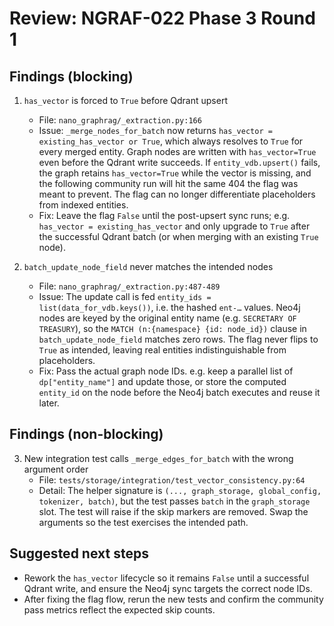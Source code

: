 # Review: NGRAF-022 Phase 3 Round 1

## Findings (blocking)

1. `has_vector` is forced to `True` before Qdrant upsert
   - File: `nano_graphrag/_extraction.py:166`
   - Issue: `_merge_nodes_for_batch` now returns `has_vector = existing_has_vector or True`, which always resolves to `True` for every merged entity. Graph nodes are written with `has_vector=True` even before the Qdrant write succeeds. If `entity_vdb.upsert()` fails, the graph retains `has_vector=True` while the vector is missing, and the following community run will hit the same 404 the flag was meant to prevent. The flag can no longer differentiate placeholders from indexed entities.
   - Fix: Leave the flag `False` until the post-upsert sync runs; e.g. `has_vector = existing_has_vector` and only upgrade to `True` after the successful Qdrant batch (or when merging with an existing `True` node).

2. `batch_update_node_field` never matches the intended nodes
   - File: `nano_graphrag/_extraction.py:487-489`
   - Issue: The update call is fed `entity_ids = list(data_for_vdb.keys())`, i.e. the hashed `ent-…` values. Neo4j nodes are keyed by the original entity name (e.g. `SECRETARY OF TREASURY`), so the `MATCH (n:{namespace} {id: node_id})` clause in `batch_update_node_field` matches zero rows. The flag never flips to `True` as intended, leaving real entities indistinguishable from placeholders.
   - Fix: Pass the actual graph node IDs. e.g. keep a parallel list of `dp["entity_name"]` and update those, or store the computed `entity_id` on the node before the Neo4j batch executes and reuse it later.

## Findings (non-blocking)

3. New integration test calls `_merge_edges_for_batch` with the wrong argument order
   - File: `tests/storage/integration/test_vector_consistency.py:64`
   - Detail: The helper signature is `(..., graph_storage, global_config, tokenizer, batch)`, but the test passes `batch` in the `graph_storage` slot. The test will raise if the skip markers are removed. Swap the arguments so the test exercises the intended path.

## Suggested next steps
- Rework the `has_vector` lifecycle so it remains `False` until a successful Qdrant write, and ensure the Neo4j sync targets the correct node IDs.
- After fixing the flag flow, rerun the new tests and confirm the community pass metrics reflect the expected skip counts.

